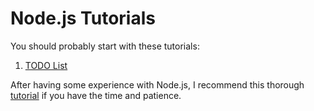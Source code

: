 # Node.js Tutorials
You should probably start with these tutorials:
1. [TODO List](https://medium.com/@diogo.fg.pinheiro/simple-to-do-list-app-with-node-js-and-mongodb-chapter-1-c645c7a27583)

After having some experience with Node.js, I recommend this thorough [tutorial](https://developer.mozilla.org/en-US/docs/Learn/Server-side/Express_Nodejs/development_environment) if you have the time and patience. 

